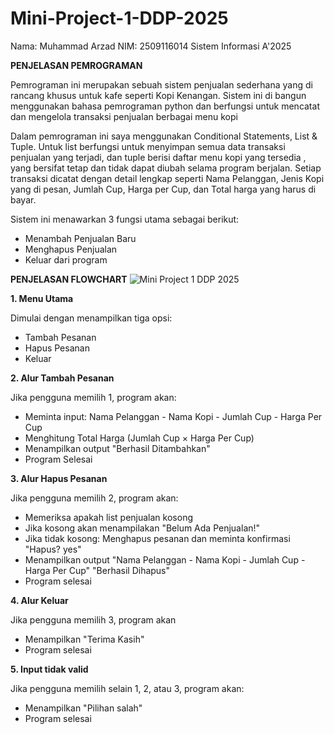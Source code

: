 # Mini-Project-1-DDP-2025
Nama: Muhammad Arzad NIM: 2509116014 Sistem Informasi A'2025

**PENJELASAN PEMROGRAMAN**

Pemrograman ini merupakan sebuah sistem penjualan sederhana yang di rancang khusus untuk kafe seperti Kopi Kenangan. Sistem ini di bangun menggunakan bahasa pemrograman python dan berfungsi untuk mencatat dan mengelola transaksi penjualan berbagai menu kopi

Dalam pemrograman ini saya menggunakan Conditional Statements, List & Tuple. Untuk list berfungsi untuk menyimpan semua data transaksi penjualan yang terjadi, dan tuple berisi daftar menu kopi yang tersedia , yang bersifat tetap dan tidak dapat diubah selama program berjalan. Setiap transaksi dicatat dengan detail lengkap seperti Nama Pelanggan, Jenis Kopi yang di pesan, Jumlah Cup, Harga per Cup, dan Total harga yang harus di bayar.

Sistem ini menawarkan 3 fungsi utama sebagai berikut:
- Menambah Penjualan Baru
- Menghapus Penjualan
- Keluar dari program

**PENJELASAN FLOWCHART**
![Mini Project 1 DDP 2025](https://github.com/user-attachments/assets/6905624f-fb64-4f57-b1c3-5fbb7e80266e)


**1. Menu Utama**

Dimulai dengan menampilkan tiga opsi:
- Tambah Pesanan
- Hapus Pesanan
- Keluar

**2. Alur Tambah Pesanan**

Jika pengguna memilih 1, program akan:
- Meminta input: Nama Pelanggan - Nama Kopi - Jumlah Cup - Harga Per Cup
- Menghitung Total Harga (Jumlah Cup × Harga Per Cup)
- Menampilkan output "Berhasil Ditambahkan"
- Program Selesai

**3. Alur Hapus Pesanan**

  Jika pengguna memilih 2, program akan:
  - Memeriksa apakah list penjualan kosong
  - Jika kosong akan menampilakan "Belum Ada Penjualan!"
  - Jika tidak kosong: Menghapus pesanan dan meminta konfirmasi "Hapus? yes"
  - Menampilkan output "Nama Pelanggan - Nama Kopi - Jumlah Cup - Harga Per Cup" "Berhasil Dihapus"
  - Program selesai

**4. Alur Keluar**

Jika pengguna memilih 3, program akan
- Menampilkan "Terima Kasih"
- Program selesai

**5. Input tidak valid**

Jika pengguna memilih selain 1, 2, atau 3, program akan:
- Menampilkan "Pilihan salah"
- Program selesai
